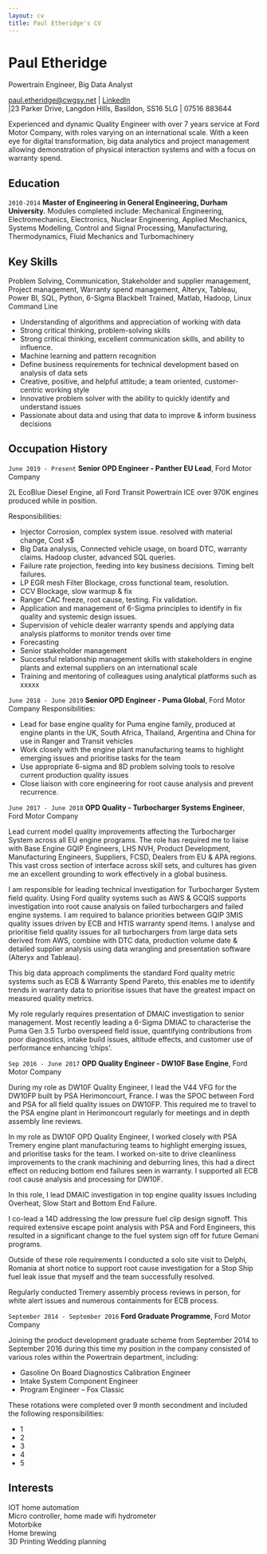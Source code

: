 ```yaml
---
layout: cv
title: Paul Etheridge's CV
---
```

# Paul Etheridge
Powertrain Engineer, Big Data Analyst 

<div id="webaddress">
<a href="paul.etheridge@cwgsy.net">paul.etheridge@cwgsy.net</a>
| <a href="https://www.linkedin.com/in/pretheridge/">LinkedIn</a>
</div>|23 Parker Drive, Langdon Hills, Basildon, SS16 5LG | 07516 883644

Experienced and dynamic Quality Engineer with over 7 years service at Ford Motor Company, with roles varying on an international scale. With a keen eye for digital transformation, big data analytics and project management allowing demonstration of physical interaction systems and with a focus on warranty spend.

## Education

`2010-2014`
__Master of Engineering in General Engineering, Durham University.__
Modules completed include:
Mechanical Engineering, Electromechanics, Electronics, Nuclear Engineering, Applied Mechanics, Systems Modelling, Control and Signal Processing, Manufacturing, Thermodynamics, Fluid Mechanics and Turbomachinery

## Key Skills
Problem Solving, Communication, Stakeholder and supplier management, Project management, Warranty spend management, Alteryx, Tableau, Power BI, SQL, Python, 6-Sigma Blackbelt Trained, Matlab, Hadoop, Linux Command Line

- Understanding of algorithms and appreciation of working with data
- Strong critical thinking, problem-solving skills
- Strong critical thinking, excellent communication skills, and ability to influence.
- Machine learning and pattern recognition
- Define business requirements for technical development based on analysis of data sets
- Creative, positive, and helpful attitude; a team oriented, customer-centric working style
- Innovative problem solver with the ability to quickly identify and understand issues
- Passionate about data and using that data to improve & inform business decisions

## Occupation History

`June 2019 - Present`
__Senior OPD Engineer - Panther EU Lead__, Ford Motor Company

2L EcoBlue Diesel Engine, all Ford Transit Powertrain ICE over 970K engines produced while in position.

Responsibilities:
- Injector Corrosion, complex system issue. resolved with material change, Cost x$ 
- Big Data analysis, Connected vehicle usage, on board DTC, warranty claims. Hadoop cluster, advanced SQL queries. 
- Failure rate projection, feeding into key business decisions. Timing belt failures.
- LP EGR mesh Filter Blockage, cross functional team, resolution.
- CCV Blockage, slow warmup & fix
- Ranger CAC freeze, root cause, testing. Fix validation.
- Application and management of 6-Sigma principles to identify in fix quality and systemic design issues.
- Supervision of vehicle dealer warranty spends and applying data analysis platforms to monitor trends over time  
- Forecasting 
- Senior stakeholder management
- Successful relationship management skills with stakeholders in engine plants and external suppliers on an international scale
- Training and mentoring of colleagues using analytical platforms such as xxxxx

`June 2018 - June 2019`
__Senior OPD Engineer - Puma Global__, Ford Motor Company
Responsibilities:  
- Lead for base engine quality for Puma engine family, produced at engine plants in the UK, South Africa, Thailand, Argentina and China for use in Ranger and Transit vehicles
- Work closely with the engine plant manufacturing teams to highlight emerging issues and prioritise tasks for the team  
- Use appropriate 6-sigma and 8D problem solving tools to resolve current production quality issues  
- Close liaison with core engineering for root cause analysis and prevent recurrence.

`June 2017 - June 2018`
__OPD Quality - Turbocharger Systems Engineer__, Ford Motor Company

Lead current model quality improvements affecting the Turbocharger System across all EU engine programs. The role has required me to liaise with Base Engine GQIP Engineers, LHS NVH, Product Development, Manufacturing Engineers, Suppliers, FCSD, Dealers from EU & APA regions. This vast cross section of interface across skill sets, and cultures has given me an excellent grounding to work effectively in a global business.

I am responsible for leading technical investigation for Turbocharger System field quality. Using Ford quality systems such as AWS & GCQIS supports investigation into root cause analysis on failed turbochargers and failed engine systems. I am required to balance priorities between GQIP 3MIS quality issues driven by ECB and HTIS warranty spend items. I analyse and prioritise field quality issues for all turbochargers from large data sets derived from AWS, combine with DTC data, production volume date & detailed supplier analysis using data wrangling and presentation software (Alteryx and Tableau).

This big data approach compliments the standard Ford quality metric systems such as ECB & Warranty Spend Pareto, this enables me to identify trends in warranty data to prioritise issues that have the greatest impact on measured quality metrics.

My role regularly requires presentation of DMAIC investigation to senior management. Most recently leading a 6-Sigma DMIAC to characterise the Puma Gen 3.5 Turbo overspeed field issue, quantifying contributions from poor diagnostics, intake build issues, altitude effects, and customer use of performance enhancing ‘chips’.


`Sep 2016 - June 2017`
__OPD Quality Engineer - DW10F Base Engine__, Ford Motor Company

During my role as DW10F Quality Engineer, I lead the V44 VFG for the DW10FP built by PSA Herimoncourt, France. I was the SPOC between Ford and PSA for all field quality issues on DW10FP. This required me to travel to the PSA engine plant in Herimoncourt regularly for meetings and in depth assembly line reviews.

In my role as DW10F OPD Quality Engineer, I worked closely with PSA Tremery engine plant manufacturing teams to highlight emerging issues, and prioritise tasks for the team. I worked on-site to drive cleanliness improvements to the crank machining and deburring lines, this had a direct effect on reducing bottom end failures seen in warranty. I supported all ECB root cause analysis and processing for DW10F.

In this role, I lead DMAIC investigation in top engine quality issues including Overheat, Slow Start and Bottom End Failure.

I co-lead a 14D addressing the low pressure fuel clip design signoff. This required extensive escape point analysis with PSA and Ford Engineers, this resulted in a significant change to the fuel system sign off for future Gemani programs.

Outside of these role requirements I conducted a solo site visit to Delphi, Romania at short notice to support root cause investigation for a Stop Ship fuel leak issue that myself and the team successfully resolved.

Regularly conducted Tremery assembly process reviews in person, for white alert issues and numerous containments for ECB process.



`September 2014 - September 2016`
__Ford Graduate Programme__, Ford Motor Company

Joining the product development graduate scheme from September 2014  to September 2016 during this time my position in the company consisted of various roles within the Powertrain department, including:
- Gasoline On Board Diagnostics Calibration Engineer
- Intake System Component Engineer
- Program Engineer – Fox Classic

These rotations were completed over 9 month secondment and included the following responsibilities:
- 1
- 2
- 3
- 4
- 5

## Interests
IOT home automation  
Micro controller, home made wifi hydrometer  
Motorbike  
Home brewing  
3D Printing
Wedding planning

<!-- ### Footer

Last updated: Jan 2022 -->
